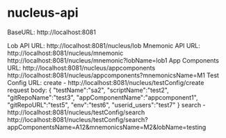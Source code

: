 # nucleus-api
BaseURL: http://localhost:8081

Lob API URL: http://localhost:8081/nucleus/lob
Mnemonic API URL: http://localhost:8081/nucleus/mnemonic 
				  http://localhost:8081/nucleus/mnemonic?lobName=lob1
App Components URL: http://localhost:8081/nucleus/appcomponents
					http://localhost:8081/nucleus/appcomponents?mnemonicsName=M1
Test Config URL: create - http://localhost:8081/nucleus/testConfig/create
						  request body: {
											"testName":"sa2",
											"scriptName":"test2",
											"gitRepoName":"test3",
											"appComponentName":"appcomponent1",
											"gitRepoURL":"test5",
											"env":"test6",
											"userid_users":"test7"
										}
				 search - http://localhost:8081/nucleus/testConfig/search
						  http://localhost:8081/nucleus/testConfig/search?appComponentsName=A12&mnemonicsName=M2&lobName=testing